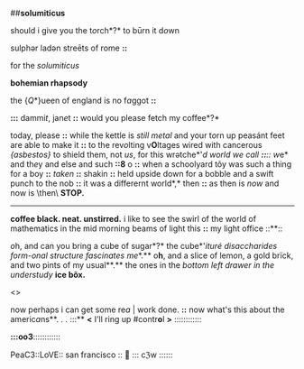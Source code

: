 ##**solumiticus**

should i give you the t*o*rch*?* to būrn it d*o*wn

sulphər ladən streēts of rome **::**

for the *solumiticus*

**bohemian rhapsody**

the {*Q*\*}ueen of england is no f*a*ggot **::**

**:::** dammi*t*, jan*e*t **::**  would you please fetch my coffee*?*

today, please **::** while the kettle is *still metal* and your t*o*rn up peasánt feet are able to make it **::** to the rev*o*lting v**O**ltages wired with cancerous *{asbestos}* to shield them, not *us*, for this wrətche*'*d world we call **::**:: w*e* and th*e*y and else and such **::8** o **::** when a schoolyard tõy was such a thing for a boy **::** *taken* **::** shakin **::** held upside down for a bobble and a swift punch to the nob **::** it was a differernt world*,* then **::** as then is *now* and now is \\then\\ **STOP.**  

-----
**coffee black. neat. unstirred.**  i like to see the swirl of the world of mathematics in the mid morning beams of light this **::** my light office ::**::

*o*h, and can you bring a cube of sugar*?*  the cube*'*ituré *disaccharides* form-*onal* structure fascinates me**.**  o**h**, and a slice of lem*o*n, a gold brïck, and two pints of my usual**.**  the ones in the *bottom left drawer in the understudy* **ice bõx.**  

<>

now perhaps i can get some re*a* | work done. **::** now what's this about the americ*a*ns**. . . :::**
**<** I'll ring up #contr**o**l **>** ::::::::::::

**:::oo3**::::::::::::

PeaC3::LoVE:: san francisco :: 🌿 ::: cℨw ::::::

